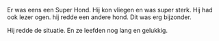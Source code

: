 Er was eens een Super Hond. 
Hij kon vliegen en was super sterk. 
Hij had ook lezer ogen. 
hij redde een andere hond. 
Dit was erg bijzonder.

Hij redde de situatie.
En ze leefden nog lang en gelukkig.
